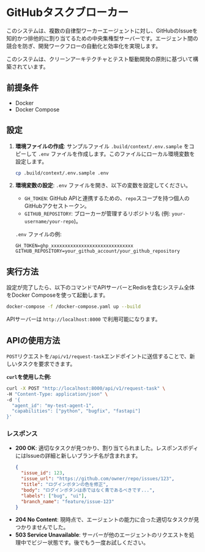 # GitHubタスクブローカー

このシステムは、複数の自律型ワーカーエージェントに対し、GitHubのIssueを知的かつ排他的に割り当てるための中央集権型サーバーです。エージェント間の競合を防ぎ、開発ワークフローの自動化と効率化を実現します。

このシステムは、クリーンアーキテクチャとテスト駆動開発の原則に基づいて構築されています。

## 前提条件

*   Docker
*   Docker Compose

## 設定

1.  **環境ファイルの作成**:
    サンプルファイル `.build/context/.env.sample` をコピーして `.env` ファイルを作成します。このファイルにローカル環境変数を設定します。
    ```bash
    cp .build/context/.env.sample .env
    ```

2.  **環境変数の設定**:
    `.env` ファイルを開き、以下の変数を設定してください。

    *   `GH_TOKEN`: GitHub APIと連携するための、`repo`スコープを持つ個人のGitHubアクセストークン。
    *   `GITHUB_REPOSITORY`: ブローカーが管理するリポジトリ名 (例: `your-username/your-repo`)。

    `.env` ファイルの例:
    ```
    GH_TOKEN=ghp_xxxxxxxxxxxxxxxxxxxxxxxxxxxxxx
    GITHUB_REPOSITORY=your_github_account/your_github_repository
    ```

## 実行方法

設定が完了したら、以下のコマンドでAPIサーバーとRedisを含むシステム全体をDocker Composeを使って起動します。

```bash
docker-compose -f /docker-compose.yaml up --build
```

APIサーバーは `http://localhost:8000` で利用可能になります。

## APIの使用方法

`POST`リクエストを`/api/v1/request-task`エンドポイントに送信することで、新しいタスクを要求できます。

**`curl`を使用した例:**

```bash
curl -X POST "http://localhost:8000/api/v1/request-task" \
-H "Content-Type: application/json" \
-d '{
  "agent_id": "my-test-agent-1",
  "capabilities": ["python", "bugfix", "fastapi"]
}'
```

### レスポンス

*   **200 OK**: 適切なタスクが見つかり、割り当てられました。レスポンスボディにはIssueの詳細と新しいブランチ名が含まれます。
    ```json
    {
      "issue_id": 123,
      "issue_url": "https://github.com/owner/repo/issues/123",
      "title": "ログインボタンの色を修正",
      "body": "ログインボタンは赤ではなく青であるべきです...",
      "labels": ["bug", "ui"],
      "branch_name": "feature/issue-123"
    }
    ```
*   **204 No Content**: 現時点で、エージェントの能力に合った適切なタスクが見つかりませんでした。
*   **503 Service Unavailable**: サーバーが他のエージェントのリクエストを処理中でビジー状態です。後でもう一度お試しください。